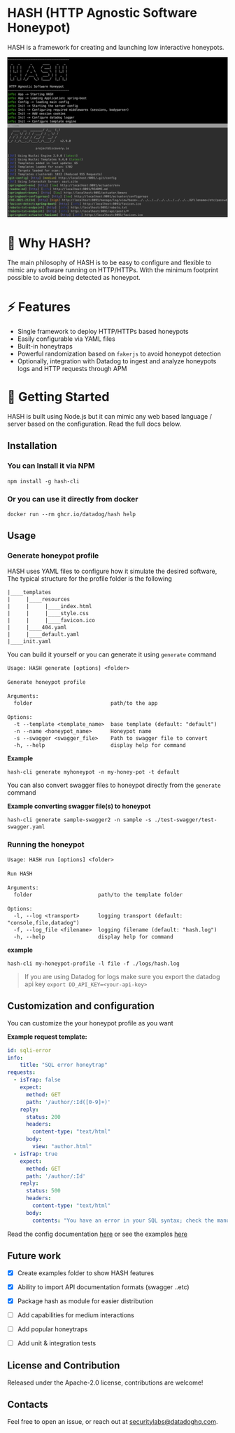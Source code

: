 # HASH (HTTP Agnostic Software Honeypot)

HASH is a framework for creating and launching low interactive honeypots. 

![HASH](./docs/hash-intro.png "HASH")

# 🌟 Why HASH?
The main philosophy of HASH is to be easy to configure and flexible to mimic any software running on HTTP/HTTPs. With the minimum footprint possible to avoid being detected as honeypot.


# ⚡ Features

* Single framework to deploy HTTP/HTTPs based honeypots
* Easily configurable via YAML files
* Built-in honeytraps
* Powerful randomization based on `fakerjs` to avoid honeypot detection
* Optionally, integration with Datadog to ingest and analyze honeypots logs and HTTP requests through APM




# 🚀 Getting Started
HASH is built using Node.js but it can mimic any web based language / server based on the configuration. Read the full docs below.



## Installation


### You can Install it via NPM 

```
npm install -g hash-cli
```


### Or you can use it directly from docker

```
docker run --rm ghcr.io/datadog/hash help
```


## Usage

### Generate honeypot profile
HASH uses YAML files to configure how it simulate the desired software, The typical structure for the profile folder is the following

```
|____templates
|     |____resources
|     |     |____index.html
|     |     |____style.css
|     |     |____favicon.ico
|     |____404.yaml
|     |____default.yaml
|____init.yaml
```

You can build it yourself or you can generate it using `generate` command

```
Usage: HASH generate [options] <folder>

Generate honeypot profile

Arguments:
  folder                         path/to the app

Options:
  -t --template <template_name>  base template (default: "default")
  -n --name <honeypot_name>      Honeypot name
  -s --swagger <swagger_file>    Path to swagger file to convert
  -h, --help                     display help for command
```

**Example**

```
hash-cli generate myhoneypot -n my-honey-pot -t default
```


You can also convert swagger files to honeypot directly from the `generate` command

**Example converting swagger file(s) to honeypot**

```
hash-cli generate sample-swagger2 -n sample -s ./test-swagger/test-swagger.yaml
```


### Running the honeypot

```
Usage: HASH run [options] <folder>

Run HASH

Arguments:
  folder                     path/to the template folder

Options:
  -l, --log <transport>      logging transport (default: "console,file,datadog")
  -f, --log_file <filename>  logging filename (default: "hash.log")
  -h, --help                 display help for command
```


**example**

```
hash-cli my-honeypot-profile -l file -f ./logs/hash.log
```

> If you are using Datadog for logs make sure you export the datadog api key `export DD_API_KEY=<your-api-key>`




## Customization and configuration

You can customize the your honeypot profile as you want 


**Example request template:**

```yaml
id: sqli-error
info:
    title: "SQL error honeytrap"
requests:
  - isTrap: false 
    expect:
      method: GET
      path: '/author/:Id([0-9]+)'
    reply:
      status: 200
      headers:
        content-type: "text/html"
      body: 
        view: "author.html"
  - isTrap: true 
    expect:
      method: GET
      path: '/author/:Id'
    reply:
      status: 500
      headers:
        content-type: "text/html"
      body: 
        contents: "You have an error in your SQL syntax; check the manual that corresponds to your MySQL server version for the right syntax to use near '' at line 2"
```

Read the config documentation [here](./docs/config.md) or see the examples [here](./Examples) 


## Future work
- [X] Create examples folder to show HASH features
- [X] Ability to import API documentation formats (swagger ..etc)
- [X] Package hash as module for easier distribution
- [ ] Add capabilities for medium interactions
- [ ] Add popular honeytraps
- [ ] Add unit & integration tests 


## License and Contribution

Released under the Apache-2.0 license, contributions are welcome!

## Contacts

Feel free to open an issue, or reach out at securitylabs@datadoghq.com.
